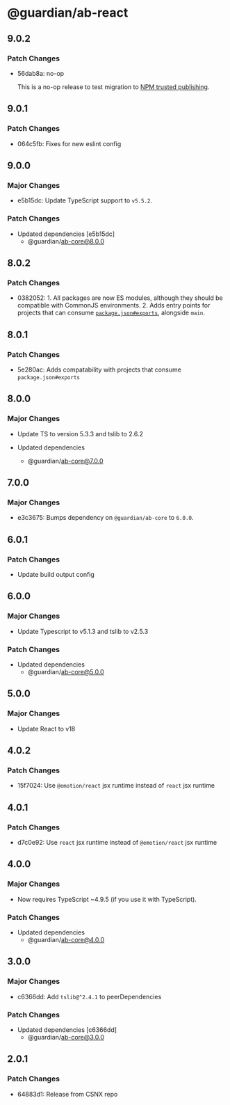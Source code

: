# @guardian/ab-react

## 9.0.2

### Patch Changes

- 56dab8a: no-op

  This is a no-op release to test migration to [NPM trusted publishing](https://docs.npmjs.com/trusted-publishers).

## 9.0.1

### Patch Changes

- 064c5fb: Fixes for new eslint config

## 9.0.0

### Major Changes

- e5b15dc: Update TypeScript support to `v5.5.2`.

### Patch Changes

- Updated dependencies [e5b15dc]
  - @guardian/ab-core@8.0.0

## 8.0.2

### Patch Changes

- 0382052: 1. All packages are now ES modules, although they should be compatible with CommonJS environments. 2. Adds entry points for projects that can consume [`package.json#exports`](https://nodejs.org/api/packages.html#exports), alongside `main`.

## 8.0.1

### Patch Changes

- 5e280ac: Adds compatability with projects that consume `package.json#exports`

## 8.0.0

### Major Changes

- Update TS to version 5.3.3 and tslib to 2.6.2

- Updated dependencies
  - @guardian/ab-core@7.0.0

## 7.0.0

### Major Changes

- e3c3675: Bumps dependency on `@guardian/ab-core` to `6.0.0`.

## 6.0.1

### Patch Changes

- Update build output config

## 6.0.0

### Major Changes

- Update Typescript to v5.1.3 and tslib to v2.5.3

### Patch Changes

- Updated dependencies
  - @guardian/ab-core@5.0.0

## 5.0.0

### Major Changes

- Update React to v18

## 4.0.2

### Patch Changes

- 15f7024: Use `@emotion/react` jsx runtime instead of `react` jsx runtime

## 4.0.1

### Patch Changes

- d7c0e92: Use `react` jsx runtime instead of `@emotion/react` jsx runtime

## 4.0.0

### Major Changes

- Now requires TypeScript ~4.9.5 (if you use it with TypeScript).

### Patch Changes

- Updated dependencies
  - @guardian/ab-core@4.0.0

## 3.0.0

### Major Changes

- c6366dd: Add `tslib@^2.4.1` to peerDependencies

### Patch Changes

- Updated dependencies [c6366dd]
  - @guardian/ab-core@3.0.0

## 2.0.1

### Patch Changes

- 64883d1: Release from CSNX repo

